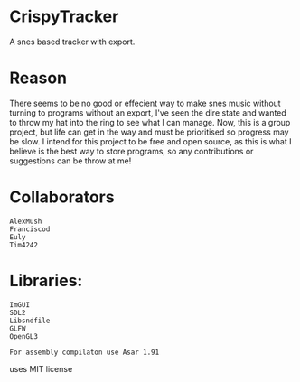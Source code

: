 # CrispyTracker
 A snes based tracker with export.

# Reason
There seems to be no good or effecient way to make snes music without turning to programs without an export, I've seen the dire state and wanted to throw my hat into the ring to see what I can manage.
Now, this is a group project, but life can get in the way and must be prioritised so progress may be slow.
I intend for this project to be free and open source, as this is what I believe is the best way to store programs, so any contributions or suggestions can be throw at me!

# Collaborators
	AlexMush
	Franciscod
	Euly
	Tim4242

# Libraries:
	ImGUI
	SDL2
	Libsndfile
	GLFW
	OpenGL3

	For assembly compilaton use Asar 1.91

uses MIT license